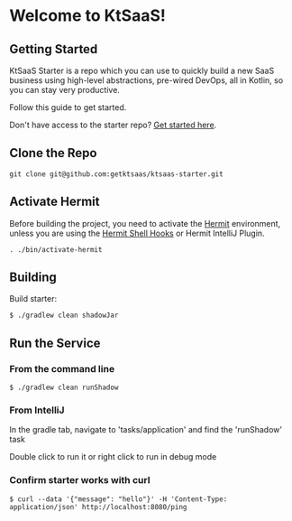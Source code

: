 # Welcome to KtSaaS!

## Getting Started

KtSaaS Starter is a repo which you can use to quickly build a new SaaS business using high-level abstractions, pre-wired DevOps, all in Kotlin, so you can stay very productive.

Follow this guide to get started.

Don't have access to the starter repo? [Get started here](/).

## Clone the Repo

```
git clone git@github.com:getktsaas/ktsaas-starter.git
```

## Activate Hermit

Before building the project, you need to activate the [Hermit](https://cashapp.github.io/hermit/)
environment, unless you are using
the [Hermit Shell Hooks](https://cashapp.github.io/hermit/docs/usage/shell/) or Hermit IntelliJ Plugin.

```shell
. ./bin/activate-hermit
```

## Building
Build starter:

```
$ ./gradlew clean shadowJar
```

## Run the Service

### From the command line

```
$ ./gradlew clean runShadow
```

### From IntelliJ
In the gradle tab, navigate to 'tasks/application' and find the 'runShadow' task

Double click to run it or right click to run in debug mode


### Confirm starter works with curl

```
$ curl --data '{"message": "hello"}' -H 'Content-Type: application/json' http://localhost:8080/ping
```
